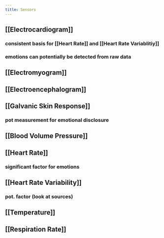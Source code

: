 ```yaml
---
title: Sensors
---
```


## [[Electrocardiogram]]
### consistent basis for [[Heart Rate]] and [[Heart Rate Variablitiy]]
### emotions can potentially be detected from raw data
## [[Electromyogram]]
## [[Electroencephalogram]]
## [[Galvanic Skin Response]]
### pot measurement for emotional disclosure
## [[Blood Volume Pressure]]
## [[Heart Rate]]
### significant factor for emotions
## [[Heart Rate Variability]]
### pot. factor (look at sources)
## [[Temperature]]
## [[Respiration Rate]]
